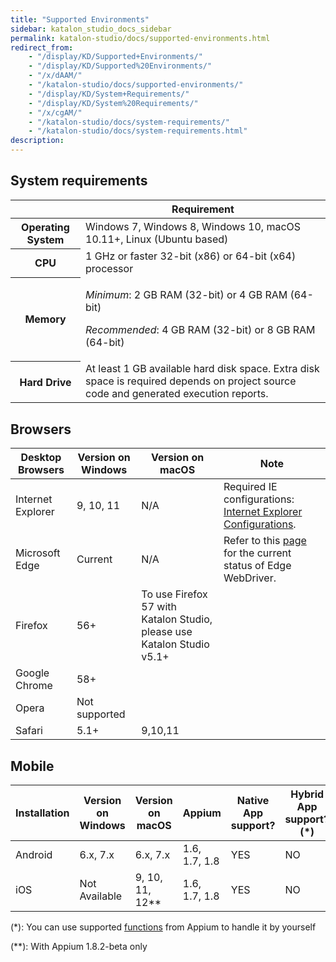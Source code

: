 ```yaml
---
title: "Supported Environments"
sidebar: katalon_studio_docs_sidebar
permalink: katalon-studio/docs/supported-environments.html
redirect_from:
    - "/display/KD/Supported+Environments/"
    - "/display/KD/Supported%20Environments/"
    - "/x/dAAM/"
    - "/katalon-studio/docs/supported-environments/"
    - "/display/KD/System+Requirements/"
    - "/display/KD/System%20Requirements/"
    - "/x/cgAM/"
    - "/katalon-studio/docs/system-requirements/"
    - "/katalon-studio/docs/system-requirements.html"
description:
---
```


## System requirements

<table><thead><tr><th>&nbsp;</th><th>Requirement</th></tr></thead><tbody><tr><th>Operating System</th><td>Windows 7, Windows 8, Windows 10, macOS 10.11+, Linux (Ubuntu based)</td></tr><tr><th>CPU</th><td>1 GHz or faster 32-bit (x86) or 64-bit (x64) processor</td></tr><tr><th>Memory</th><td><p><em>Minimum</em>: 2 GB RAM (32-bit) or 4 GB RAM (64-bit)</p><p><em>Recommended</em>: 4 GB RAM (32-bit) or 8 GB RAM (64-bit)</p></td></tr><tr><th>Hard Drive</th><td>At least 1 GB available hard disk space. Extra disk space is required depends on project source code and generated execution reports.</td></tr></tbody></table>

## Browsers

| Desktop Browsers | Version on Windows | Version on macOS | Note |
| --- | --- | --- | --- |
| Internet Explorer | 9, 10, 11 | N/A | Required IE configurations: [Internet Explorer Configurations](/display/KD/Internet+Explorer+Configurations). |
| Microsoft Edge | Current | N/A | Refer to this [page](https://docs.microsoft.com/en-us/microsoft-edge/webdriver) for the current status of Edge WebDriver. |
| Firefox | 56+ | To use Firefox 57 with Katalon Studio, please use Katalon Studio v5.1+ |
| Google Chrome | 58+ |   |
| Opera | Not supported |   |
| Safari | 5.1+ | 9,10,11 |   |

## Mobile

| Installation | Version on Windows | Version on macOS | Appium | Native App support? | Hybrid App support?(*) | Mobile Browser support? |
| --- | --- | --- | --- | --- | --- | --- |
| Android | 6.x, 7.x | 6.x, 7.x | 1.6, 1.7, 1.8 | YES | NO | YES |
| iOS | Not Available | 9, 10, 11, 12** | 1.6, 1.7, 1.8 | YES | NO | YES |

(*): You can use supported [functions](http://appium.io/docs/en/writing-running-appium/web/hybrid/#automating-hybrid-apps) from Appium to handle it by yourself

(**): With Appium 1.8.2-beta only
